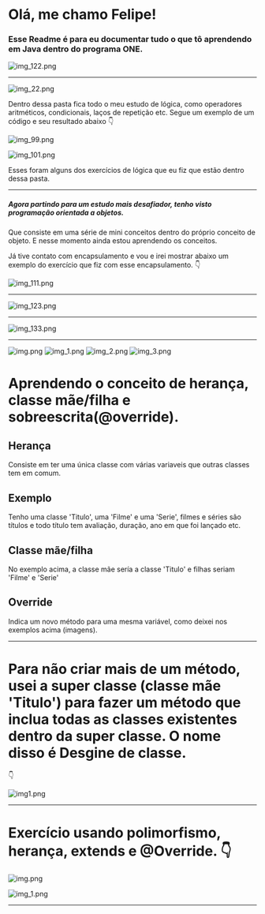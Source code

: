 # Olá, me chamo Felipe!
### Esse Readme é para eu documentar tudo o que tô aprendendo em Java dentro do programa ONE.

![img_122.png](ConexaoDigital/src/DigitalConexao/images/img_122.png)

---
![img_22.png](ConexaoDigital/src/DigitalConexao/images/img_22.png)

Dentro dessa pasta fica todo o meu estudo de lógica, como operadores aritméticos, condicionais, laços de repetição etc.
Segue um exemplo de um código e seu resultado abaixo 👇

![img_99.png](ConexaoDigital/src/DigitalConexao/images/img_99.png)

![img_101.png](ConexaoDigital/src/DigitalConexao/images/img_101.png)

Esses foram alguns dos exercícios de lógica que eu fiz que estão dentro dessa pasta.

---
##### Agora partindo para um estudo mais desafiador, tenho visto programação orientada a objetos.
Que consiste em uma série de mini conceitos dentro do próprio conceito de objeto. E nesse momento ainda estou aprendendo os conceitos.

Já tive contato com encapsulamento e vou e irei mostrar abaixo um exemplo do exercício que fiz com esse encapsulamento. 👇

![img_111.png](ConexaoDigital/src/DigitalConexao/images/img_111.png)

---
![img_123.png](ConexaoDigital/src/DigitalConexao/images/img_123.png)

---
![img_133.png](ConexaoDigital/src/DigitalConexao/images/img_133.png)

---
![img.png](ConexaoDigital/src/DigitalConexao/images/img.png)
![img_1.png](ConexaoDigital/src/DigitalConexao/images/img_1.png)
![img_2.png](ConexaoDigital/src/DigitalConexao/images/img_2.png)
![img_3.png](ConexaoDigital/src/DigitalConexao/images/img_3.png)

# Aprendendo o conceito de herança, classe mãe/filha e sobreescrita(@override).

## Herança
Consiste em ter uma única classe com várias variaveis que outras classes tem em comum.

## Exemplo 
Tenho uma classe 'Titulo', uma 'Filme' e uma 'Serie', filmes e séries são títulos
e todo título tem avaliação, duração, ano em que foi lançado etc.

## Classe mãe/filha
No exemplo acima, a classe mãe sería a classe 'Titulo' e filhas seriam 'Filme' e 'Serie'

## Override
Indica um novo método para uma mesma variável, como deixei nos exemplos acima (imagens).

---

# Para não criar mais de um método, usei a super classe (classe mãe 'Titulo') para fazer um método que inclua todas as classes existentes dentro da super classe. O nome disso é Desgine de classe.

👇

![img1.png](ConexaoDigital/src/DigitalConexao/images/img1.png)

---
# Exercício usando polimorfismo, herança, extends e @Override. 👇
![img.png](ConexaoDigital/src/DigitalConexao/images/desafio1.png) 

![img_1.png](ConexaoDigital/src/DigitalConexao/images/polimorfismo.png)

---

